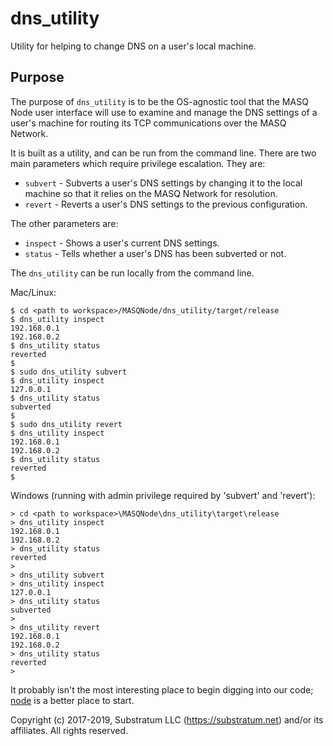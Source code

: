 # dns_utility
Utility for helping to change DNS on a user's local machine.

## Purpose
The purpose of `dns_utility` is to be the OS-agnostic tool that the MASQ Node user interface will use to examine
and manage the DNS settings of a user's machine for routing its TCP communications over the MASQ Network.

It is built as a utility, and can be run from the command line. There are two main parameters which require privilege escalation. They are:

- `subvert` - Subverts a user's DNS settings by changing it to the local machine so that it relies on the MASQ Network for resolution.
- `revert` - Reverts a user's DNS settings to the previous configuration.

The other parameters are:
- `inspect` - Shows a user's current DNS settings.
- `status` - Tells whether a user's DNS has been subverted or not.

The `dns_utility` can be run locally from the command line.

Mac/Linux:
```
$ cd <path to workspace>/MASQNode/dns_utility/target/release
$ dns_utility inspect
192.168.0.1
192.168.0.2
$ dns_utility status
reverted
$
$ sudo dns_utility subvert
$ dns_utility inspect
127.0.0.1
$ dns_utility status
subverted
$
$ sudo dns_utility revert
$ dns_utility inspect
192.168.0.1
192.168.0.2
$ dns_utility status
reverted
$
```

Windows (running with admin privilege required by 'subvert' and 'revert'):
```
> cd <path to workspace>\MASQNode\dns_utility\target\release
> dns_utility inspect
192.168.0.1
192.168.0.2
> dns_utility status
reverted
>
> dns_utility subvert
> dns_utility inspect
127.0.0.1
> dns_utility status
subverted
>
> dns_utility revert
192.168.0.1
192.168.0.2
> dns_utility status
reverted
>
```

It probably isn't the most interesting place to begin digging into our code;
[node](https://github.com/MASQ/Node/tree/master/node)
is a better place to start.


Copyright (c) 2017-2019, Substratum LLC (https://substratum.net) and/or its affiliates. All rights reserved.
